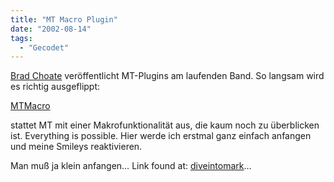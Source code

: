 ```yaml
---
title: "MT Macro Plugin"
date: "2002-08-14"
tags:
  - "Gecodet"
---
```


[Brad Choate](https://web.archive.org/web/20040629132753/http://www.bradchoate.com/ "Brad Choate Homepage") veröffentlicht MT\-Plugins am laufenden Band. So langsam wird es richtig ausgeflippt:

[MTMacro](https://web.archive.org/web/20040629132753/http://www.bradchoate.com/past/mtmacros.php)

stattet MT mit einer Makrofunktionalität aus, die kaum noch zu überblicken ist. Everything is possible. Hier werde ich erstmal ganz einfach anfangen und meine Smileys reaktivieren.

Man muß ja klein anfangen… Link found at: [diveintomark](https://web.archive.org/web/20040629132753/http://diveintomark.org/archives/2002/08/14.html#the_q_tag_revisited "Mark The Accessibilty Pope")…
